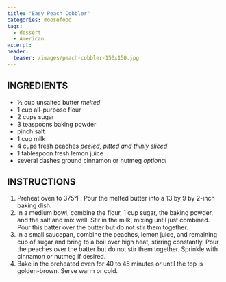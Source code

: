 ```yaml
---
title: "Easy Peach Cobbler"
categories: moosefood
tags: 
  - dessert
  - American
excerpt:
header:
  teaser: /images/peach-cobbler-150x150.jpg
---
```


## INGREDIENTS
* ½ cup unsalted butter *melted*
* 1 cup all-purpose flour
* 2 cups sugar
* 3 teaspoons baking powder
* pinch salt
* 1 cup milk
* 4 cups fresh peaches *peeled, pitted and thinly sliced*
* 1 tablespoon fresh lemon juice
* several dashes ground cinnamon or nutmeg *optional*

## INSTRUCTIONS
1. Preheat oven to 375°F. Pour the melted butter into a 13 by 9 by 2-inch baking dish.
2. In a medium bowl, combine the flour, 1 cup sugar, the baking powder, and the salt and mix well. Stir in the milk, mixing until just combined. Pour this batter over the butter but do not stir them together.
3. In a small saucepan, combine the peaches, lemon juice, and remaining cup of sugar and bring to a boil over high heat, stirring constantly. Pour the peaches over the batter but do not stir them together. Sprinkle with cinnamon or nutmeg if desired.
4. Bake in the preheated oven for 40 to 45 minutes or until the top is golden-brown. Serve warm or cold.
